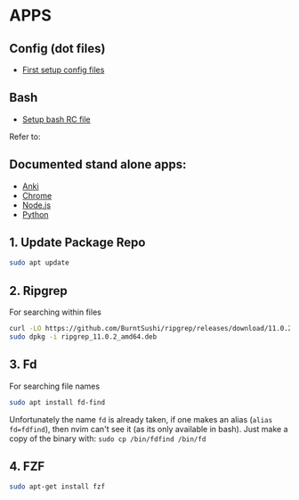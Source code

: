 # APPS

## Config (dot files)

- [First setup config files](https://github.com/michael-angelozzi/.config)

## Bash

- [Setup bash RC file](https://github.com/michael-angelozzi/.config/tree/master/bash)

Refer to:

## Documented stand alone apps:

- [Anki](../apps/anki.md)
- [Chrome](../apps/chrome.md)
- [Node.js](../apps/nodejs.md)
- [Python](../apps/python.md)

## 1. Update Package Repo

```bash
sudo apt update
```

## 2. Ripgrep

For searching within files

```bash
curl -LO https://github.com/BurntSushi/ripgrep/releases/download/11.0.2/ripgrep_11.0.2_amd64.deb
sudo dpkg -i ripgrep_11.0.2_amd64.deb
```

## 3. Fd

For searching file names

```bash
sudo apt install fd-find
```

Unfortunately the name `fd` is already taken, if one makes an alias (`alias fd=fdfind`), then
nvim can't see it (as its only available in bash). Just make a copy of the binary with:
  `sudo cp /bin/fdfind /bin/fd`

## 4. FZF

```bash
sudo apt-get install fzf
```

